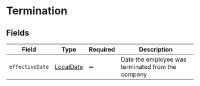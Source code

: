# Termination


## Fields

| Field                                                                           | Type                                                                            | Required                                                                        | Description                                                                     |
| ------------------------------------------------------------------------------- | ------------------------------------------------------------------------------- | ------------------------------------------------------------------------------- | ------------------------------------------------------------------------------- |
| `effectiveDate`                                                                 | [LocalDate](https://docs.oracle.com/javase/8/docs/api/java/time/LocalDate.html) | :heavy_minus_sign:                                                              | Date the employee was terminated from the company                               |